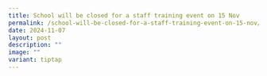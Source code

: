 ```yaml
---
title: School will be closed for a staff training event on 15 Nov
permalink: /school-will-be-closed-for-a-staff-training-event-on-15-nov/
date: 2024-11-07
layout: post
description: ""
image: ""
variant: tiptap
---
```

